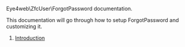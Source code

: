 Eye4web\ZfcUser\ForgotPassword documentation.

This documentation will go through how to setup ForgotPassword and customizing it.

1. [Introduction](/docs/1.Introduction.md)
